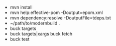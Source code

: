 - mvn install
- mvn help:effective-pom -Doutput=epom.xml
- mvn dependency:resolve -DoutputFile=tdeps.txt
- ~/path/to/modernbuild .
- buck targets
- buck targets|xargs buck fetch
- buck test
